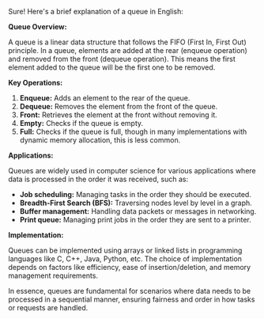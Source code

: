 Sure! Here's a brief explanation of a queue in English:

**Queue Overview:**

A queue is a linear data structure that follows the FIFO (First In, First Out) principle. In a queue, elements are added at the rear (enqueue operation) and removed from the front (dequeue operation). This means the first element added to the queue will be the first one to be removed.

**Key Operations:**

1. **Enqueue:** Adds an element to the rear of the queue.
2. **Dequeue:** Removes the element from the front of the queue.
3. **Front:** Retrieves the element at the front without removing it.
4. **Empty:** Checks if the queue is empty.
5. **Full:** Checks if the queue is full, though in many implementations with dynamic memory allocation, this is less common.

**Applications:**

Queues are widely used in computer science for various applications where data is processed in the order it was received, such as:

- **Job scheduling:** Managing tasks in the order they should be executed.
- **Breadth-First Search (BFS):** Traversing nodes level by level in a graph.
- **Buffer management:** Handling data packets or messages in networking.
- **Print queue:** Managing print jobs in the order they are sent to a printer.

**Implementation:**

Queues can be implemented using arrays or linked lists in programming languages like C, C++, Java, Python, etc. The choice of implementation depends on factors like efficiency, ease of insertion/deletion, and memory management requirements.

In essence, queues are fundamental for scenarios where data needs to be processed in a sequential manner, ensuring fairness and order in how tasks or requests are handled.
